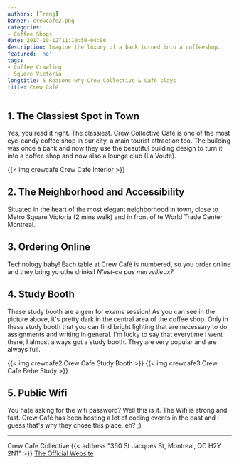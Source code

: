 ```yaml
---
authors: [Trang]
banner: crewcafe2.png
categories:
- Coffee Shops
date: 2017-10-12T11:10:50-04:00
description: Imagine the luxury of a bank turned into a coffeeshop.
featured: 'no'
tags:
- Coffee Crawling
- Square Victoria
longtitle: 5 Reasons why Crew Collective & Café slays
title: Crew Café
---
```


## 1. The Classiest Spot in Town 

Yes, you read it right. The classiest. Crew Collective Café is one of the most eye-candy coffee shop in our city, a main tourist attraction too. The building was once a bank and now they use the beautiful building design to turn it into a coffee shop and now also a lounge club (La Voute). 

{{< img crewcafe Crew Cafe Interior >}}

## 2. The Neighborhood and Accessibility 

Situated in the heart of the most elegant neighborhood in town, close to Metro Square Victoria (2 mins walk) and in front of te World Trade Center Montreal. 

## 3. Ordering Online 

Technology baby! Each table at Crew Café is numbered, so you order online and they bring yo uthe drinks! *N'est-ce pas merveilleux?* 

## 4. Study Booth 

These study booth are a gem for exams session! As you can see in the picture above, it's pretty dark in the central area of the coffee shop. Only in these study booth that you can find bright lighting that are necessary to do assignments and writing in general. I'm lucky to say that everytime I went there, I almost always got a study booth. They are very popular and are always full. 

{{< img crewcafe2 Crew Cafe Study Booth >}}
{{< img crewcafe3 Crew Cafe Bebe Study >}}

## 5. Public Wifi 

You hate asking for the wifi password? Well this is it. The Wifi is strong and fast. Crew Café has been hosting a lot of coding events in the past and I guess that's why they chose this place, eh? ;) 

---

Crew Cafe Collective 
{{< address "360 St Jacques St, Montreal, QC H2Y 2N1" >}}
[The Official Website](http://crewcollectivecafe.com "Crew")